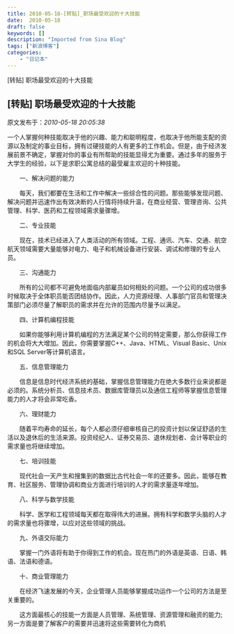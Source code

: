 ```yaml
---
title: 2010-05-18-[转贴]_职场最受欢迎的十大技能
date:  2010-05-18
draft: false
keywords: []
description: "Imported from Sina Blog"
tags: ["新浪博客"]
categories: 
    - "日记本"
---
```

[转贴] 职场最受欢迎的十大技能
## [转贴] 职场最受欢迎的十大技能

 原文发布于：*2010-05-18 20:05:38*

一个人掌握何种技能取决于他的兴趣、能力和聪明程度，也取决于他所能支配的资源以及制定的事业目标，拥有过硬技能的人有更多的工作机会。但是，由于经济发展前景不确定，掌握对你的事业有所帮助的技能显得尤为重要。通过多年的服务于大学生的经验，以下是求职公寓总结的最受雇主欢迎的十种技能。

　　一、解决问题的能力

　　每天，我们都要在生活和工作中解决一些综合性的问题。那些能够发现问题、解决问题并迅速作出有效决断的人行情将持续升温，在商业经营、管理咨询、公共管理、科学、医药和工程领域需求量骤增。

　　二、专业技能

　　现在，技术已经进入了人类活动的所有领域。工程、通讯、汽车、交通、航空航天领域需要大量能够对电力、电子和机械设备进行安装、调试和修理的专业人员。

　　三、沟通能力

　　所有的公司都不可避免地面临内部雇员如何相处的问题。一个公司的成功很多时候取决于全体职员能否团结协作。因此，人力资源经理、人事部门官员和管理决策部门必须尽量了解职员的需求并在允许的范围内尽量予以满足。

　　四、计算机编程技能

　　如果你能够利用计算机编程的方法满足某个公司的特定需要，那么你获得工作的机会将大大增加。因此，你需要掌握C++、Java、HTML、Visual
Basic、Unix和SQL Server等计算机语言。

　　五、信息管理能力

　　信息是信息时代经济系统的基础，掌握信息管理能力在绝大多数行业来说都是必须的。系统分析员、信息技术员、数据库管理员以及通信工程师等掌握信息管理能力的人才将会非常吃香。

　　六、理财能力

　　随着平均寿命的延长，每个人都必须仔细审核自己的投资计划以保证舒适的生活以及退休后的生活来源。投资经纪人、证券交易员、退休规划者、会计等职业的需求量也将继续增加。

　　七、培训技能

　　现代社会一天产生和搜集到的数据比古代社会一年的还要多。因此，能够在教育、社区服务、管理协调和商业方面进行培训的人才的需求量逐年增加。

　　八、科学与数学技能

　　科学、医学和工程领域每天都在取得伟大的进展。拥有科学和数学头脑的人才的需求量也将骤增，以应对这些领域的挑战。

　　九、外语交际能力

　　掌握一门外语将有助于你得到工作的机会。现在热门的外语是英语、日语、韩语、法语和德语。

　　十、商业管理能力

　　在经济飞速发展的今天，企业管理人员能够掌握成功运作一个公司的方法是至关重要的。

　　这方面最核心的技能一方面是人员管理、系统管理、资源管理和融资的能力;另一方面是要了解客户的需要并迅速将这些需要转化为商机


